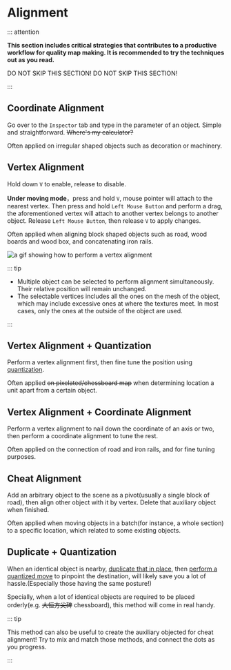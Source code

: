 # Alignment

::: attention

**This section includes critical strategies that contributes to a productive workflow for quality map making. It is recommended to try the techniques out as you read.**

DO NOT SKIP THIS SECTION!
DO NOT SKIP THIS SECTION!

:::

## Coordinate Alignment

Go over to the `Inspector` tab and type in the parameter of an object. Simple and straightforward. ~~Where's my calculator?~~

Often applied on irregular shaped objects such as decoration or machinery.

## Vertex Alignment

Hold down `V` to enable, release to disable.

**Under moving mode**，press and hold `V`, mouse pointer will attach to the nearest vertex. Then press and hold `Left Mouse Button` and perform a drag, the aforementioned vertex will attach to another vertex belongs to another object. Release `Left Mouse Button`, then release `V` to apply changes.

Often applied when aligning block shaped objects such as road, wood boards and wood box, and concatenating iron rails.

![a gif showing how to perform a vertex alignment](/images/vertex-alignment-example.gif)

::: tip

- Multiple object can be selected to perform alignment simultaneously. Their relative position will remain unchanged.
- The selectable vertices includes all the ones on the mesh of the object, which may include excessive ones at where the textures meet. In most cases, only the ones at the outside of the object are used.

:::

## Vertex Alignment + Quantization

Perform a vertex alignment first, then fine tune the position using [quantization](/start/basics.md#量化).

Often applied ~~on pixelated/chessboard map~~ when determining location a unit apart from a certain object.

## Vertex Alignment + Coordinate Alignment

Perform a vertex alignment to nail down the coordinate of an axis or two, then perform a coordinate alignment to tune the rest.

Often applied on the connection of road and iron rails, and for fine tuning purposes.

## Cheat Alignment

Add an arbitrary object to the scene as a pivot(usually a single block of road), then align other object with it by vertex. Delete that auxiliary object when finished.

Often applied when moving objects in a batch(for instance, a whole section) to a specific location, which related to some existing objects.

## Duplicate + Quantization

When an identical object is nearby, [duplicate that in place](/start/basics.md#复制元件), then [perform a quantized move](/start/basics.md#量化) to pinpoint the destination, will likely save you a lot of hassle.(Especially those having the same posture!)

Specially, when a lot of identical objects are required to be placed orderly(e.g. ~~大恒方尖碑~~ chessboard), this method will come in real handy.

::: tip

This method can also be useful to create the auxiliary objected for cheat alignment! Try to mix and match those methods, and connect the dots as you progress.

:::
